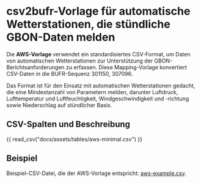 # csv2bufr-Vorlage für automatische Wetterstationen, die stündliche GBON-Daten melden

Die **AWS-Vorlage** verwendet ein standardisiertes CSV-Format, um Daten von automatischen Wetterstationen zur Unterstützung der GBON-Berichtsanforderungen zu erfassen. Diese Mapping-Vorlage konvertiert CSV-Daten in die BUFR-Sequenz 301150, 307096.

Das Format ist für den Einsatz mit automatischen Wetterstationen gedacht, die eine Mindestanzahl von Parametern melden, darunter Luftdruck, Lufttemperatur und Luftfeuchtigkeit, Windgeschwindigkeit und -richtung sowie Niederschlag auf stündlicher Basis.

## CSV-Spalten und Beschreibung

{{ read_csv("docs/assets/tables/aws-minimal.csv") }}

## Beispiel

Beispiel-CSV-Datei, die der AWS-Vorlage entspricht: [aws-example.csv](/sample-data/aws-example.csv).
